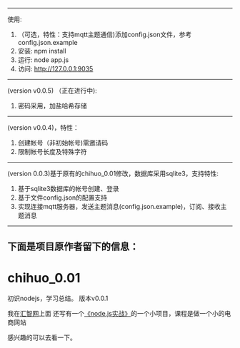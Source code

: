 
--------
使用:
1. （可选，特性：支持mqtt主题通信)添加config.json文件，参考config.json.example
2. 安装:
   npm install
3. 运行:
   node app.js
4. 访问:
   http://127.0.0.1:9035
-----------
(version v0.0.5) （正在进行中):
1. 密码采用，加盐哈希存储
--------
(version v0.0.4)，特性：
1. 创建帐号（非初始帐号)需邀请码
2. 限制帐号长度及特殊字符
--------
(version 0.0.3)基于原有的chihuo_0.01修改，数据库采用sqlite3，支持特性:
1. 基于sqlite3数据库的帐号创建、登录
2. 基于文件config.json的配置支持
3. 实现连接mqtt服务器，发送主题消息(config.json.example)，订阅、接收主题消息

-----------------------------------
下面是项目原作者留下的信息：
-----------------------------------------------
chihuo_0.01
===========

初识nodejs，学习总结。
版本v0.0.1

我在[汇智网](http://www.hubwiz.com)上面 还写有一个[《node.js实战》](http://www.hubwiz.com/course/549a704f88dba0136c371703/)的一个小项目，课程是做一个小的电商网站

感兴趣的可以去看一下。
